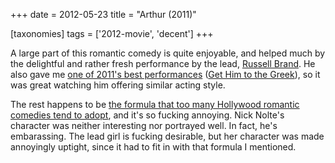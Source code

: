 +++
date = 2012-05-23
title = "Arthur (2011)"

[taxonomies]
tags = ['2012-movie', 'decent']
+++

A large part of this romantic comedy is quite enjoyable, and helped much
by the delightful and rather fresh performance by the lead, [Russell
Brand]. He also gave me [one of 2011\'s best performances] ([Get Him to
the Greek]), so it was great watching him offering similar acting style.

The rest happens to be [the formula that too many Hollywood romantic
comedies tend to adopt], and it\'s so fucking annoying. Nick Nolte\'s
character was neither interesting nor portrayed well. In fact, he\'s
embarassing. The lead girl is fucking desirable, but her character was
made annoyingly uptight, since it had to fit in with that formula I
mentioned.

  [Russell Brand]: http://en.wikipedia.org/wiki/Russell_Brand
  [one of 2011\'s best performances]: http://movies.tshepang.net/2011-movie-review
  [Get Him to the Greek]: http://movies.tshepang.net/get-him-to-the-greek-2010
  [the formula that too many Hollywood romantic comedies tend to adopt]:
    http://movies.tshepang.net/the-unbearable-hollywood-romantic-comedy-formula
